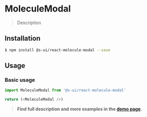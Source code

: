 # MoleculeModal

> Description

<!-- ![](./assets/preview.png) -->

## Installation

```sh
$ npm install @s-ui/react-molecule-modal --save
```

## Usage

### Basic usage
```js
import MoleculeModal from '@s-ui/react-molecule-modal'

return (<MoleculeModal />)
```


> **Find full description and more examples in the [demo page](#).**